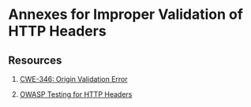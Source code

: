 # Annexes for Improper Validation of HTTP Headers

## Resources

1. [CWE-346: Origin Validation Error](https://cwe.mitre.org/data/definitions/346.html)

2. [OWASP Testing for HTTP Headers](https://owasp.org/www-project-secure-headers/)
